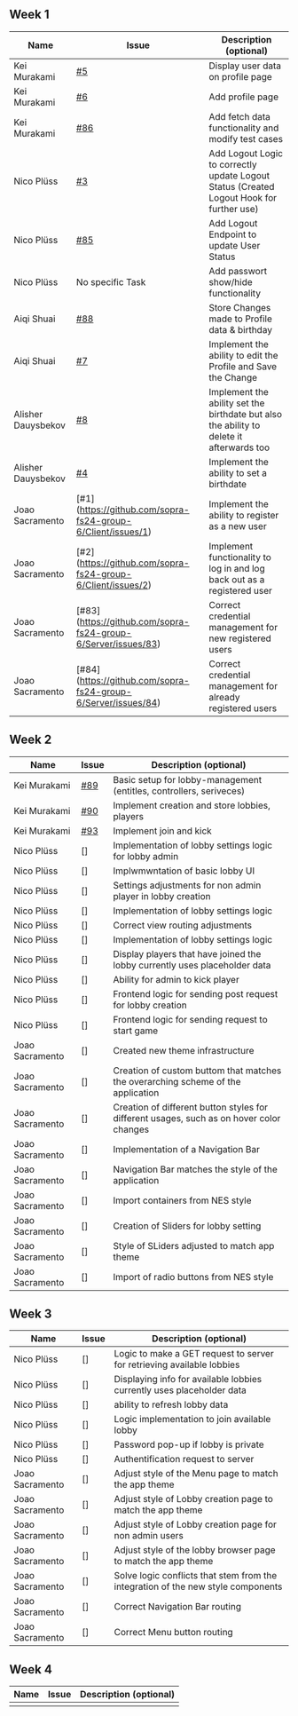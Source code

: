 ## Week 1

| Name         | Issue                                                         | Description (optional)                             |
| ------------ | ------------------------------------------------------------- | -------------------------------------------------- |
| Kei Murakami | [#5](https://github.com/sopra-fs24-group-6/Client/issues/5)   | Display user data on profile page                  |
| Kei Murakami | [#6](https://github.com/sopra-fs24-group-6/Client/issues/6)   | Add profile page                                   |
| Kei Murakami | [#86](https://github.com/sopra-fs24-group-6/Server/issues/86) | Add fetch data functionality and modify test cases |
| Nico Plüss | [#3](https://github.com/sopra-fs24-group-6/Client/issues/3) | Add Logout Logic to correctly update Logout Status (Created Logout Hook for further use) |
| Nico Plüss | [#85](https://github.com/sopra-fs24-group-6/Server/issues/85) | Add Logout Endpoint to update User Status |
| Nico Plüss | No specific Task | Add passwort show/hide functionality |
| Aiqi Shuai | [#88](https://github.com/sopra-fs24-group-6/Server/issues/88) | Store Changes made to Profile data & birthday                 |
| Aiqi Shuai | [#7](https://github.com/sopra-fs24-group-6/Client/issues/7)   | Implement the ability to edit the Profile and Save the Change |
| Alisher Dauysbekov | [#8](https://github.com/sopra-fs24-group-6/Client/issues/8) | Implement the ability set the birthdate but also the ability to delete it afterwards too                 |
| Alisher Dauysbekov | [#4](https://github.com/sopra-fs24-group-6/Client/issues/4) | Implement the ability to set a birthdate |
| Joao Sacramento| [#1] (https://github.com/sopra-fs24-group-6/Client/issues/1)|Implement the ability to register as a new user |
| Joao Sacramento| [#2] (https://github.com/sopra-fs24-group-6/Client/issues/2) | Implement functionality to log in and log back out as a registered user |
| Joao Sacramento| [#83] (https://github.com/sopra-fs24-group-6/Server/issues/83)| Correct credential management for new registered users |
| Joao Sacramento| [#84] (https://github.com/sopra-fs24-group-6/Server/issues/84) |  Correct credential management for already registered users|


## Week 2

| Name         | Issue                                                         | Description (optional)                                              |
|--------------|---------------------------------------------------------------|---------------------------------------------------------------------|
| Kei Murakami | [#89](https://github.com/sopra-fs24-group-6/Server/issues/89) | Basic setup for lobby-management (entitles, controllers, seriveces) |
| Kei Murakami | [#90](https://github.com/sopra-fs24-group-6/Server/issues/90) | Implement creation and store lobbies, players                       |
| Kei Murakami | [#93](https://github.com/sopra-fs24-group-6/Server/issues/93) | Implement join and kick                                             |
| Nico Plüss| []  |  Implementation of lobby settings logic for lobby admin|
| Nico Plüss| []  |  Implwmwntation of basic lobby UI|
| Nico Plüss| []  |  Settings adjustments for non admin player in lobby creation|
| Nico Plüss| []  |  Implementation of lobby settings logic|
| Nico Plüss| []  |  Correct view routing adjustments|
| Nico Plüss| []  |  Implementation of lobby settings logic|
| Nico Plüss| []  | Display players that have joined the lobby currently uses placeholder data |
| Nico Plüss| []  |  Ability for admin to kick player|
| Nico Plüss| []  |  Frontend logic for sending post request for lobby creation|
| Nico Plüss| []  |  Frontend logic for sending request to start game|
| Joao Sacramento| []  | Created new theme infrastructure |
| Joao Sacramento| []  | Creation of custom buttom that matches the overarching scheme of the application|
| Joao Sacramento| []  | Creation of different button styles for different usages, such as on hover color changes |
| Joao Sacramento| []  | Implementation of a Navigation Bar |
| Joao Sacramento| []  | Navigation Bar matches the style of the application|
| Joao Sacramento| []  | Import containers from NES style |
| Joao Sacramento| []  | Creation of Sliders for lobby setting |
| Joao Sacramento| []  | Style of SLiders adjusted to match app theme |
| Joao Sacramento| []  | Import of radio buttons from NES style |



## Week 3

| Name | Issue | Description (optional) |
| ---- | ----- | ---------------------- |
| Nico Plüss| []  | Logic to make a GET request to server for retrieving available lobbies |
| Nico Plüss| []  | Displaying info for available lobbies currently uses placeholder data|
| Nico Plüss| []  | ability to refresh lobby data |
| Nico Plüss| []  | Logic implementation to join available lobby |
| Nico Plüss| []  | Password pop-up if lobby is private |
| Nico Plüss| []  | Authentification request to server |
| Joao Sacramento| []  | Adjust style of the Menu page to match the app theme|
| Joao Sacramento| []  | Adjust style of Lobby creation page to match the app theme |
| Joao Sacramento| []  | Adjust style of Lobby creation page for non admin users |
| Joao Sacramento| []  | Adjust style of the lobby browser page to match the app theme |
| Joao Sacramento| []  | Solve logic conflicts that stem from the integration of the new style components |
| Joao Sacramento| []  | Correct Navigation Bar routing |
| Joao Sacramento| []  | Correct Menu button routing |


## Week 4

| Name | Issue | Description (optional) |
| ---- | ----- | ---------------------- |
|      |       |                        |
